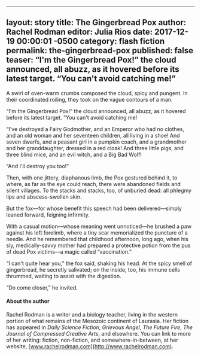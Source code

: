----
layout: story 
title: The Gingerbread Pox
author: Rachel Rodman
editor: Julia Rios
date: 2017-12-19 00:00:01 -0500
category: flash fiction
permalink: the-gingerbread-pox
published: false
teaser: “I'm the Gingerbread Pox!” the cloud announced, all abuzz, as it hovered before its latest target. “You can't avoid catching me!”
----

A swirl of oven-warm crumbs composed the cloud, spicy and pungent. In their coordinated roiling, they took on the vague contours of a man.	
“I'm the Gingerbread Pox!” the cloud announced, all abuzz, as it hovered before its latest target. “You can't avoid catching me!	
“I've destroyed a Fairy Godmother, and an Emperor who had no clothes, and an old woman and her seventeen children, all living in a shoe! And seven dwarfs, and a peasant girl in a pumpkin coach, and a grandmother and her granddaughter, dressed in a red cloak! And three little pigs, and three blind mice, and an evil witch, and a Big Bad Wolf! 	
“And I'll destroy you too!”	
Then, with one jittery, diaphanous limb, the Pox gestured behind it, to where, as far as the eye could reach, there were abandoned fields and silent villages. To the stacks and stacks, too, of unburied dead: all phlegmy lips and abscess-swollen skin.	
But the fox—for whose benefit this speech had been delivered—simply leaned forward, feigning infirmity.	
With a casual motion—whose meaning went unnoticed—he brushed a paw against his left forelimb, where a tiny scar memorialized the puncture of a needle. And he remembered that childhood afternoon, long ago, when his sly, medically-savvy mother had prepared a protective potion from the pus of dead Pox victims—a magic called “vaccination.”	
“I can't quite hear you,” the fox said, shaking his head. At the spicy smell of gingerbread, he secretly salivated; on the inside, too, his immune cells thrummed, waiting to assist with the digestion.	
“Do come closer,” he invited.

#### About the author

Rachel Rodman is a writer and a biology teacher, living in the western portion of what remains of the Mesozoic continent of Laurasia. Her fiction has appeared in _Daily Science Fiction_, _Grievous Angel_, _The Future Fire_, _The Journal of Compressed Creative Arts_, and elsewhere. You can link to more of her writing: fiction, non-fiction, and somewhere-in-between, at her website, [www.rachelrodman.com](http://www.rachelrodman.com).